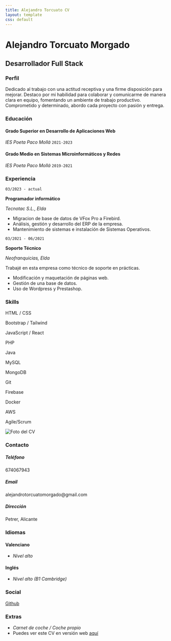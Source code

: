 ```yaml
---
title: Alejandro Torcuato CV
layout: template
css: default
---
```


<div id="cv">

<div>

[Comment]: <> (Nombre y apellidos del autor)

# Alejandro Torcuato Morgado

[Comment]: <> (A qué te dedicas)

## Desarrollador Full Stack

</div>

<div>

[Comment]: <> (Breve descripción sobre ti)

### Perfil

Dedicado al trabajo con una actitud receptiva y una firme disposición para mejorar. Destaco por mi habilidad para colaborar y comunicarme de manera clara en equipo, fomentando un ambiente de trabajo productivo. Comprometido y determinado, abordo cada proyecto con pasión y entrega.

</div>

<div id="formation">

[Comment]: <> (Información sobre tu educación)

### Educación

#### Grado Superior en Desarrollo de Aplicaciones Web

_IES Poeta Paco Mollá_
`2021-2023`

#### Grado Medio en Sistemas Microinformáticos y Redes

_IES Poeta Paco Mollá_
`2019-2021`

</div>
<div>

[Comment]: <> (Experiencia laboral)

### Experiencia

<div class="experience-card">

`03/2023 - actual`

**Programador informático**

_Tecnotac S.L., Elda_

- Migracion de base de datos de VFox Pro a Firebird.
- Análisis, gestión y desarrollo del ERP de la empresa.
- Mantenimiento de sistemas e instalación de Sistemas Operativos.

</div>
<div class="experience-card">

`03/2021 - 06/2021`

**Soporte Técnico**

_Neofranquicias, Elda_

Trabajé en esta empresa como técnico de soporte en prácticas.
- Modificación y maquetación de páginas web.
- Gestión de una base de datos.
- Uso de Wordpress y Prestashop.

</div>
</div>

### Skills

<div id="skills-container">
  <p>HTML / CSS</p>
  <p>Bootstrap / Tailwind</p>
  <p>JavaScript / React</p>
  <p>PHP</p>
  <p>Java</p>
  <p>MySQL</p>
  <p>MongoDB</p>
  <p>Git</p>
  <p>Firebase</p>
  <p>Docker</p>
  <p>AWS</p>
  <p>Agile/Scrum</p>
</div>

</div>

<div id="sidebar">

[Comment]: <> (Foto de perfil)

<div>
<img src="{{ site.baseurl }}/assets/foto.jpg" alt="Foto del CV" id="foto">
</div>

<div id="sidebar-info">

[Comment]: <> (Datos de contacto)

### Contacto

##### Teléfono

<a>674067943</a>

##### Email

<a>alejandrotorcuato<wbr>morgado<wbr>@gmail.com</a>

##### Dirección

Petrer, Alicante

[Comment]: <> (Idiomas)

### Idiomas

#### Valenciano

- _Nivel alto_

#### Inglés

- _Nivel alto (B1 Cambridge)_

### Social

<a href='https://github.com/TorKhua'>Github</a>

### Extras

- _Carnet de coche / Coche propio_
- Puedes ver este CV en versión web <a href='https://torkhua.github.io/cv/'>aquí</a>


</div>
</div>
